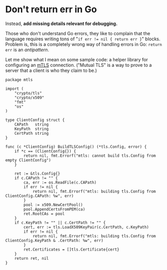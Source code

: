 # Don't return err in Go

Instead, **add missing details relevant for debugging.**

Those who don't understand Go errors,
they like to complain that the language requires writing
tons of "`if err != nil { return err }`" blocks.
Problem is, this is a completely wrong way of handling errors in Go:
`return err` is an *antipattern*.

Let me show what I mean on some sample code:
a helper library for configuring an [mTLS](https://en.wikipedia.org/wiki/mTLS#mTLS) connection.
("Mutual TLS" is a way to prove to a server that a client is who they claim to be.)

```golang
package mtls

import (
	"crypto/tls"
	"crypto/x509"
	"fmt"
	"os"
)

type ClientConfig struct {
	CAPath   string
	KeyPath  string
	CertPath string
}

func (c *ClientConfig) BuildTLSConfig() (*tls.Config, error) {
	if *c == (ClientConfig{}) {
		return nil, fmt.Errorf("mtls: cannot build tls.Config from empty ClientConfig")
	}

	ret := &tls.Config{}
	if c.CAPath != "" {
		ca, err := os.ReadFile(c.CAPath)
		if err != nil {
			return nil, fmt.Errorf("mtls: building tls.Config from ClientConfig.CAPath: %w", err)
		}
		pool := x509.NewCertPool()
		pool.AppendCertsFromPEM(ca)
		ret.RootCAs = pool
	}
	if c.KeyPath != "" || c.CertPath != "" {
		cert, err := tls.LoadX509KeyPair(c.CertPath, c.KeyPath)
		if err != nil {
			return nil, fmt.Errorf("mtls: building tls.Config from ClientConfig.KeyPath & .CertPath: %w", err)
		}
		ret.Certificates = []tls.Certificate{cert}
	}
	return ret, nil
}
```
